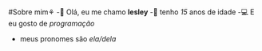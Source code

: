#Sobre mim⚘
-👋 Olá, eu me chamo **lesley** 
-🏫 tenho _15_ anos de idade 
-💻 E eu gosto de _programação_
- meus pronomes são _ela/dela_
 
